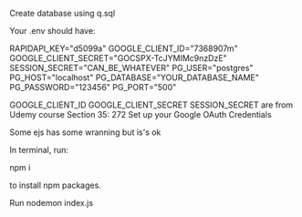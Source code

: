 

Create database using q.sql

Your .env should have:

RAPIDAPI_KEY="d5099a"
GOOGLE_CLIENT_ID="7368907m"
GOOGLE_CLIENT_SECRET="GOCSPX-TcJYMIMc9nzDzE"
SESSION_SECRET="CAN_BE_WHATEVER"
PG_USER="postgres"
PG_HOST="localhost"
PG_DATABASE="YOUR_DATABASE_NAME"
PG_PASSWORD="123456"
PG_PORT="500"

GOOGLE_CLIENT_ID
GOOGLE_CLIENT_SECRET
SESSION_SECRET
are from Udemy course Section 35: 272 Set up your Google OAuth Credentials

Some ejs has some wranning but is's ok

In terminal, run:

npm i

to install npm packages.

Run 
nodemon index.js

